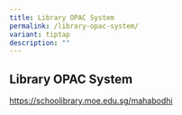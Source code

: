 ```yaml
---
title: Library OPAC System
permalink: /library-opac-system/
variant: tiptap
description: ""
---
```

<h2>Library OPAC System</h2>
<p><a href="https://schoolibrary.moe.edu.sg/mahabodhi" rel="noopener noreferrer nofollow" target="_blank">https://schoolibrary.moe.edu.sg/mahabodhi</a>
</p>
